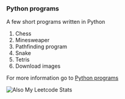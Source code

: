 ### Python programs ###

A few short programs written in Python
1. Chess
2. Minesweaper
3. Pathfinding program
4. Snake
5. Tetris 
6. Download images 

For more information go to [Python programs](./Python%20programs)


![Also My Leetcode Stats](https://leetcard.jacoblin.cool/Kokosz?ext=activity&theme=unicorn)